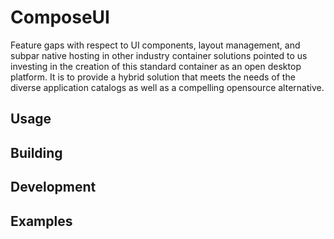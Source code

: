 <!-- Morgan Stanley makes this available to you under the Apache License, Version 2.0 (the "License"). You may obtain a copy of the License at http://www.apache.org/licenses/LICENSE-2.0. See the NOTICE file distributed with this work for additional information regarding copyright ownership. Unless required by applicable law or agreed to in writing, software distributed under the License is distributed on an "AS IS" BASIS, WITHOUT WARRANTIES OR CONDITIONS OF ANY KIND, either express or implied. See the License for the specific language governing permissions and limitations under the License. -->

ComposeUI
=========

Feature gaps with respect to UI components, layout management, and subpar native hosting in other industry container solutions pointed to us investing in the creation of this standard container as an open desktop platform. It is to provide a hybrid solution that meets the needs of the diverse application catalogs as well as a compelling opensource alternative.

Usage
-----

Building
--------

Development
-----------

Examples
--------
